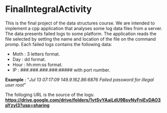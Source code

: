# FinalIntegralActivity 

<p>
This is the final project of the data structures course. We are intended to implement
a cpp application that analyses some log data files from a server. The data presents
failed logs to some platform. The application reads the file selected by setting the
name and location of the file on the command promp. Each failed logs contains the
following data:
</p>
<ul>
  <li>Moth : 3 letters format.</li>
  <li>Day  : dd format.</li>
  <li>Hour : hh:mm:ss format.</li>
  <li>IP   : ###.###.###.###:##### with port number.</li>
</ul>

**Example** : "*Jul 13 07:17:09 149.9.162.86:6876 Failed password for illegal user root*"

The folloging URL is the source of the logs: **https://drive.google.com/drive/folders/1vtSvYAaiLdU9BsvNyFniEvDAO3pYzyI3?usp=sharing**
